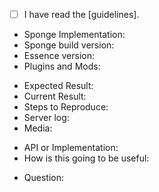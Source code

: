 <!--
    Anything in <!-- and -> are comments and would not appear to us
-->

* [ ] I have read the [guidelines].

<!--
    We categorize our issues into 2 categories:
    * Bug: Prefix your issue title with [BUG]
    * Feature Request: Prefix your issue title with [FEATURE]
    * Question: Prefix your issue title with [QUESTION]
-->

<!--
    This section is only for Bug and Question issues
-->
* Sponge Implementation: <!-- SpongeForge or SpongeVanilla -->
* Sponge build version: <!-- Find the version using /sponge version -->
* Essence version: <!-- Find the version using /sponge plugins Essence -->
* Plugins and Mods: <!-- Plugins and Mods installed on the server, use /sponge plugins to ensure to list all of them -->

<!--
    This section is only for Bug issues
-->
* Expected Result: <!-- What you expected -->
* Current Result: <!-- What is the current situation -->
* Steps to Reproduce: <!-- How can we replicate the problem -->
* Server log: <!-- Optional, The server log, useful for finding -->
* Media: <!-- Optional, Any images or videos to show the issue -->

<!--
    This section is only for Feature Request issues
-->
* API or Implementation: <!-- Is this for developers or players -->
* How is this going to be useful: <!-- Provide atleast one use case -->

<!--
    This section is only for Question issues
-->
* Question: <!-- Ask away -->